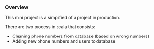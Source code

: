 ### Overview
This mini project is a simplified of a project
in production.

There are two process in scala that consists:

- Cleaning phone numbers from database (based on wrong numbers)
- Adding new phone numbers and users to database